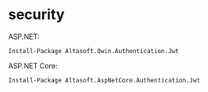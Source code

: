 # security

ASP.NET:

```
Install-Package Altasoft.Owin.Authentication.Jwt
```

ASP.NET Core:

```
Install-Package Altasoft.AspNetCore.Authentication.Jwt
```
